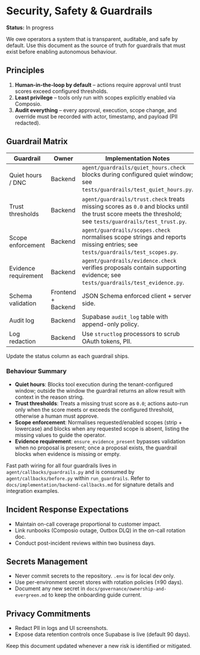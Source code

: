 # Security, Safety & Guardrails

**Status:** In progress

We owe operators a system that is transparent, auditable, and safe by default. Use this
document as the source of truth for guardrails that must exist before enabling
autonomous behaviour.

## Principles

1. **Human-in-the-loop by default** – actions require approval until trust scores exceed
   configured thresholds.
2. **Least privilege** – tools only run with scopes explicitly enabled via Composio.
3. **Audit everything** – every approval, execution, scope change, and override must be
   recorded with actor, timestamp, and payload (PII redacted).

## Guardrail Matrix

| Guardrail | Owner | Implementation Notes | Status |
|-----------|-------|----------------------|--------|
| Quiet hours / DNC | Backend | `agent/guardrails/quiet_hours.check` blocks during configured quiet window; see `tests/guardrails/test_quiet_hours.py`. | Implemented |
| Trust thresholds | Backend | `agent/guardrails/trust.check` treats missing scores as `0.0` and blocks until the trust score meets the threshold; see `tests/guardrails/test_trust.py`. | Implemented |
| Scope enforcement | Backend | `agent/guardrails/scopes.check` normalises scope strings and reports missing entries; see `tests/guardrails/test_scopes.py`. | Implemented |
| Evidence requirement | Backend | `agent/guardrails/evidence.check` verifies proposals contain supporting evidence; see `tests/guardrails/test_evidence.py`. | Implemented |
| Schema validation | Frontend + Backend | JSON Schema enforced client + server side. | Planned |
| Audit log | Backend | Supabase `audit_log` table with append-only policy. | Planned |
| Log redaction | Backend | Use `structlog` processors to scrub OAuth tokens, PII. | Planned |

Update the status column as each guardrail ships.

### Behaviour Summary

- **Quiet hours**: Blocks tool execution during the tenant-configured window; outside the
  window the guardrail returns an allow result with context in the reason string.
- **Trust thresholds**: Treats a missing trust score as `0.0`; actions auto-run only when
  the score meets or exceeds the configured threshold, otherwise a human must approve.
- **Scope enforcement**: Normalises requested/enabled scopes (strip + lowercase) and
  blocks when any requested scope is absent, listing the missing values to guide the
  operator.
- **Evidence requirement**: `ensure_evidence_present` bypasses validation when no
  proposal is present; once a proposal exists, the guardrail blocks when evidence is
  missing or empty.

Fast path wiring for all four guardrails lives in
`agent/callbacks/guardrails.py` and is consumed by `agent/callbacks/before.py` within
`run_guardrails`. Refer to `docs/implementation/backend-callbacks.md` for signature
details and integration examples.

## Incident Response Expectations

- Maintain on-call coverage proportional to customer impact.
- Link runbooks (Composio outage, Outbox DLQ) in the on-call rotation doc.
- Conduct post-incident reviews within two business days.

## Secrets Management

- Never commit secrets to the repository. `.env` is for local dev only.
- Use per-environment secret stores with rotation policies (≤90 days).
- Document any new secret in `docs/governance/ownership-and-evergreen.md` to keep the
  onboarding guide current.

## Privacy Commitments

- Redact PII in logs and UI screenshots.
- Expose data retention controls once Supabase is live (default 90 days).

Keep this document updated whenever a new risk is identified or mitigated.
